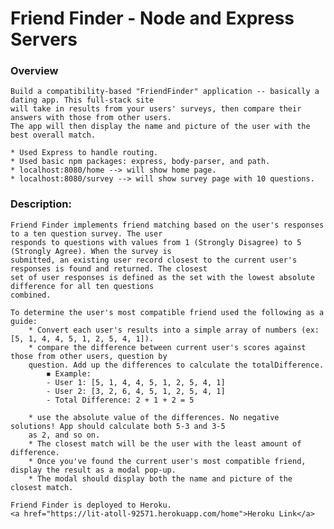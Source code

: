 # Friend Finder - Node and Express Servers

### Overview

    Build a compatibility-based "FriendFinder" application -- basically a dating app. This full-stack site 
    will take in results from your users' surveys, then compare their answers with those from other users. 
    The app will then display the name and picture of the user with the best overall match.

    * Used Express to handle routing.
    * Used basic npm packages: express, body-parser, and path.
    * localhost:8080/home --> will show home page.
    * localhost:8080/survey --> will show survey page with 10 questions.

### Description:

    Friend Finder implements friend matching based on the user's responses to a ten question survey. The user
    responds to questions with values from 1 (Strongly Disagree) to 5 (Strongly Agree). When the survey is
    submitted, an existing user record closest to the current user's responses is found and returned. The closest
    set of user responses is defined as the set with the lowest absolute difference for all ten questions
    combined.

    To determine the user's most compatible friend used the following as a guide:
        * Convert each user's results into a simple array of numbers (ex: [5, 1, 4, 4, 5, 1, 2, 5, 4, 1]).
        * compare the difference between current user's scores against those from other users, question by
        question. Add up the differences to calculate the totalDifference.
            ◾ Example: 
            - User 1: [5, 1, 4, 4, 5, 1, 2, 5, 4, 1]
            - User 2: [3, 2, 6, 4, 5, 1, 2, 5, 4, 1]
            - Total Difference: 2 + 1 + 2 = 5

        * use the absolute value of the differences. No negative solutions! App should calculate both 5-3 and 3-5
        as 2, and so on.
        * The closest match will be the user with the least amount of difference.
        * Once you've found the current user's most compatible friend, display the result as a modal pop-up.
        * The modal should display both the name and picture of the closest match.

    Friend Finder is deployed to Heroku.
    <a href="https://lit-atoll-92571.herokuapp.com/home">Heroku Link</a>